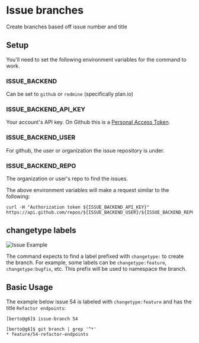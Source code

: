 # Issue branches

Create branches based off issue number and title


## Setup

You'll need to set the following environment variables for the command to work.


### ISSUE_BACKEND

Can be set to `github` or `redmine` (specifically plan.io)


### ISSUE_BACKEND_API_KEY

Your account's API key.  On Github this is a [Personal Access Token](https://github.com/settings/tokens).


### ISSUE_BACKEND_USER

For github, the user or organization the issue repository is under.


### ISSUE_BACKEND_REPO

The organization or user's repo to find the issues.


The above environment variables will make a request similar to the following:

```
curl -H "Authorization token ${ISSUE_BACKEND_API_KEY}" https://api.github.com/repos/${ISSUE_BACKEND_USER}/${ISSUE_BACKEND_REPO}/issues/${issue_number}
```


## changetype labels

![Issue Example](images/refactor-endpoints.png?raw=true)


The command expects to find a label prefixed with `changetype:` to create the branch.  For example, some labels can be `changetype:feature`, `changetype:bugfix`, etc.  This prefix will be used to namespace the branch.


## Basic Usage

The example below issue 54 is labeled with `changetype:feature` and has the title `Refactor endpoints`:

```
[berto@g6]$ issue-branch 54

[berto@g6]$ git branch | grep '^*'
* feature/54-refactor-endpoints
```
